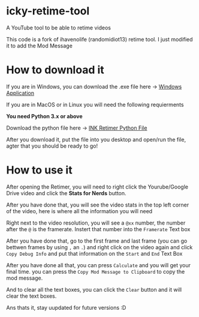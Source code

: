 # icky-retime-tool

A YouTube tool to be able to retime videos

This code is a fork of ihavenolife (randomidiot13) retime tool. I just modified it to add the Mod Message

# How to download it

If you are in Windows, you can download the .exe file here -> [Windows Application](https://github.com/xIKYx/ink-retime-tool/releases/download/v1.1.A/INK.Retimer.exe)

If you are in MacOS or in Linux you will need the following requierments

**You need Python 3.x or above**

Download the python file here -> [INK Retimer Python File](https://github.com/xIKYx/ink-retime-tool/releases/download/v1.1.A/INK.Retimer.py)

After you download it, put the file into you desktop and open/run the file, agter that you should be ready to go!

# How to use it

After opening the Retimer, you will need to right click the Yourube/Google Drive video and click the **Stats for Nerds** button.

After you have done that, you will see the video stats in the top left corner of the video, here is where all the information you will need

Right next to the video resolution, you will see a `@xx` number, the number after the `@` is the framerate. Instert that number into the `Framerate` Text box

After you have done that, go to the first frame and last frame (you can go bettwen frames by using `,` an `.`) and right click on the video again and click `Copy Debug Info` and put that information on the `Start` and `End` Text Box

After you have done all that, you can press `Calculate` and you will get your final time. you can press the `Copy Mod Message to Clipboard` to copy the mod message.

And to clear all the text boxes, you can click the `Clear` button and it will clear the text boxes.

Ans thats it, stay uupdated for future versions :D
